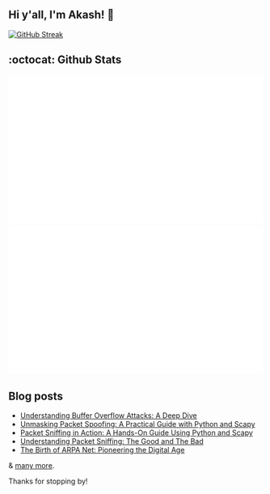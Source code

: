 ## Hi y'all, I'm Akash! 👋

[![GitHub Streak](https://streak-stats.demolab.com?user=Akash3121&theme=github-dark-blue&date_format=M%20j%5B%2C%20Y%5D)](https://git.io/streak-stats)


## :octocat: Github Stats 

![](https://github.com/Akash3121/github-stats/blob/master/generated/overview.svg)
![](https://github.com/Akash3121/github-stats/blob/master/generated/languages.svg)

## Blog posts
<!-- BLOG-POST-LIST:START -->
- [Understanding Buffer Overflow Attacks: A Deep Dive](https://akashrj.hashnode.dev/understanding-buffer-overflow-attacks-a-deep-dive)
- [Unmasking Packet Spoofing: A Practical Guide with Python and Scapy](https://akashrj.hashnode.dev/unmasking-packet-spoofing-a-practical-guide-with-python-and-scapy)
- [Packet Sniffing in Action: A Hands-On Guide Using Python and Scapy](https://akashrj.hashnode.dev/packet-sniffing-in-action-a-hands-on-guide-using-python-and-scapy)
- [Understanding Packet Sniffing: The Good and The Bad](https://akashrj.hashnode.dev/understanding-packet-sniffing-the-good-and-the-bad)
- [The Birth of ARPA Net: Pioneering the Digital Age](https://akashrj.hashnode.dev/the-birth-of-arpa-net-pioneering-the-digital-age)
<!-- BLOG-POST-LIST:END -->
& [many more](https://akashrj.hashnode.dev/).

Thanks for stopping by!